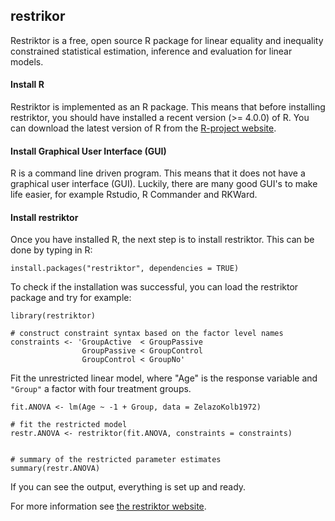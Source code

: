 ## restrikor ##
Restriktor is a free, open source R package for linear equality and inequality 
constrained statistical estimation, inference and evaluation for linear models. 


#### Install R ####
Restriktor is implemented as an R package. This means that before installing
restriktor, you should have installed a recent version (>= 4.0.0) of R. You can
download the latest version of R from the
[R-project website](https://www.r-project.org).

#### Install Graphical User Interface (GUI) ####
R is a command line driven program. This means that it does not have a graphical
user interface (GUI). Luckily, there are many good GUI's to make life easier, for
example Rstudio, R Commander and RKWard.

#### Install restriktor ####
Once you have installed R, the next step is to install restriktor. This can be
done by typing in R:

`install.packages("restriktor", dependencies = TRUE)`

To check if the installation was successful, you can load the restriktor package
and try for example:

```
library(restriktor)

# construct constraint syntax based on the factor level names
constraints <- 'GroupActive  < GroupPassive
                GroupPassive < GroupControl
                GroupControl < GroupNo'
```

Fit the unrestricted linear model, where "Age" is the response
variable and `"Group"` a factor with four treatment groups.

`fit.ANOVA <- lm(Age ~ -1 + Group, data = ZelazoKolb1972)`

```
# fit the restricted model
restr.ANOVA <- restriktor(fit.ANOVA, constraints = constraints)


# summary of the restricted parameter estimates
summary(restr.ANOVA)
```

If you can see the output, everything is set up and ready.

For more information see [the restriktor website](https://restriktor.org/).
